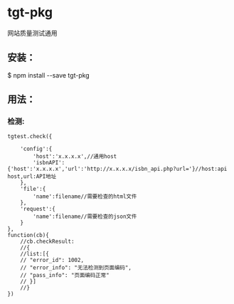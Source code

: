 # tgt-pkg
网站质量测试通用

## 安装：
$ npm install --save tgt-pkg

## 用法：
### 检测:



    tgtest.check({

        'config':{
            'host':'x.x.x.x',//通用host
            'isbnAPI':{'host':'x.x.x.x','url':'http://x.x.x.x/isbn_api.php?url='}//host:api host,url:API地址
        },
        'file':{
            'name':filename//需要检查的html文件
        },
        'request':{
            'name':filename//需要检查的json文件
        }
    },
    function(cb){
        //cb.checkResult:
        //{
        //list:[{
        // "error_id": 1002,
        // "error_info": "无法检测到页面编码",
        // "pass_info": "页面编码正常"
        // }]
        //}
    })




